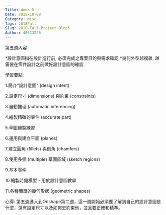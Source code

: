 ```yaml
---
Title: Week 5
Date: 2018-10-08
Category: Misc
Tags: 2018Fall
Slug: 2018-Fall-Project-Blog5
Author: 40623226
---
```


第五週內容

<!-- PELICAN_END_SUMMARY -->

*設計意圖指在設計進行前, 必須完成之專案目的與需求確認
*幾何外型越複雜, 越需要在零件設計之前做好設計意圖的確認

學習要點:

1.簡介"設計意圖" (design intent)

2.設定尺寸 (dimensions) 與約束 (constraints)

3.自動推理 (automatic inferencing)

4.繪製精確的零件 (accurate part)

5.草圖繪製練習

6.運用與建立平面 (planes)

7.建立圓角 (fillets) 與倒角 (chamfers)

8.使用多個 (multiple) 草圖區域 (sketch regions)

9.基本零件

10.繪製時鐘模型 - 用於設計意圖教學

11.各種簡單的幾何形狀 (geometric shapes)

心得:
第五週進入到Onshape第二週，這一週開始必須要了解到自己的設計意圖是什麼，還有設定尺寸以及如何去約束他，並且要正確和精準。